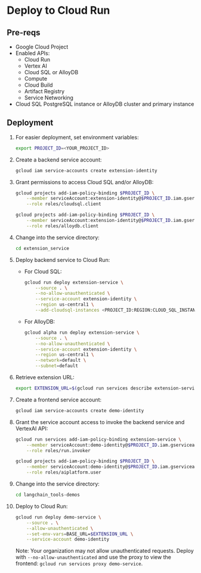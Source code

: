 # Deploy to Cloud Run

## Pre-reqs

* Google Cloud Project
* Enabled APIs:
    * Cloud Run
    * Vertex AI
    * Cloud SQL or AlloyDB
    * Compute
    * Cloud Build
    * Artifact Registry
    * Service Networking
* Cloud SQL PostgreSQL instance or AlloyDB cluster and primary instance

## Deployment

1. For easier deployment, set environment variables:

    ```bash
    export PROJECT_ID=<YOUR_PROJECT_ID>
    ```

1. Create a backend service account:

    ```bash
    gcloud iam service-accounts create extension-identity
    ```

1. Grant permissions to access Cloud SQL and/or AlloyDB:

    ```bash
    gcloud projects add-iam-policy-binding $PROJECT_ID \
        --member serviceAccount:extension-identity@$PROJECT_ID.iam.gserviceaccount.com \
        --role roles/cloudsql.client
    ```

    ```bash
    gcloud projects add-iam-policy-binding $PROJECT_ID \
        --member serviceAccount:extension-identity@$PROJECT_ID.iam.gserviceaccount.com \
        --role roles/alloydb.client
    ```

1. Change into the service directory:

    ```bash
    cd extension_service
    ```

1. Deploy backend service to Cloud Run:

    * For Cloud SQL:

        ```bash
        gcloud run deploy extension-service \
            --source . \
            --no-allow-unauthenticated \
            --service-account extension-identity \
            --region us-central1 \
            --add-cloudsql-instances <PROJECT_ID:REGION:CLOUD_SQL_INSTANCE_NAME>
        ```

    * For AlloyDB:

        ```bash
        gcloud alpha run deploy extension-service \
            --source . \
            --no-allow-unauthenticated \
            --service-account extension-identity \
            --region us-central1 \
            --network=default \
            --subnet=default
        ```

1. Retrieve extension URL:

    ```bash
    export EXTENSION_URL=$(gcloud run services describe extension-service --format 'value(status.url)')
    ```

1. Create a frontend service account:

    ```bash
    gcloud iam service-accounts create demo-identity
    ```

1. Grant the service account access to invoke the backend service and VertexAI API:

    ```bash
    gcloud run services add-iam-policy-binding extension-service \
        --member serviceAccount:demo-identity@$PROJECT_ID.iam.gserviceaccount.com \
        --role roles/run.invoker
    ```
    ```bash
    gcloud projects add-iam-policy-binding $PROJECT_ID \
        --member serviceAccount:demo-identity@$PROJECT_ID.iam.gserviceaccount.com \
        --role roles/aiplatform.user
    ```

1. Change into the service directory:

    ```bash
    cd langchain_tools-demos
    ```

1. Deploy to Cloud Run:

    ```bash
    gcloud run deploy demo-service \
        --source . \
        --allow-unauthenticated \
        --set-env-vars=BASE_URL=$EXTENSION_URL \
        --service-account demo-identity
    ```

    Note: Your organization may not allow unauthenticated requests. Deploy with `--no-allow-unauthenticated` and use the proxy to view the frontend: `gcloud run services proxy demo-service`.
